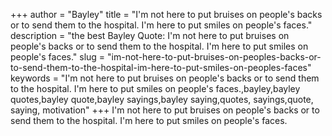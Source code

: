 +++
author = "Bayley"
title = "I'm not here to put bruises on people's backs or to send them to the hospital. I'm here to put smiles on people's faces."
description = "the best Bayley Quote: I'm not here to put bruises on people's backs or to send them to the hospital. I'm here to put smiles on people's faces."
slug = "im-not-here-to-put-bruises-on-peoples-backs-or-to-send-them-to-the-hospital-im-here-to-put-smiles-on-peoples-faces"
keywords = "I'm not here to put bruises on people's backs or to send them to the hospital. I'm here to put smiles on people's faces.,bayley,bayley quotes,bayley quote,bayley sayings,bayley saying,quotes, sayings,quote, saying, motivation"
+++
I'm not here to put bruises on people's backs or to send them to the hospital. I'm here to put smiles on people's faces.
